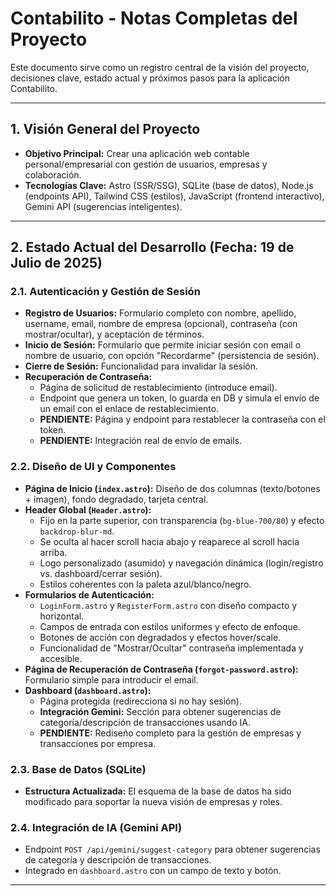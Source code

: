 # Contabilito - Notas Completas del Proyecto

Este documento sirve como un registro central de la visión del proyecto, decisiones clave, estado actual y próximos pasos para la aplicación Contabilito.

---

## 1. Visión General del Proyecto

* **Objetivo Principal:** Crear una aplicación web contable personal/empresarial con gestión de usuarios, empresas y colaboración.
* **Tecnologías Clave:** Astro (SSR/SSG), SQLite (base de datos), Node.js (endpoints API), Tailwind CSS (estilos), JavaScript (frontend interactivo), Gemini API (sugerencias inteligentes).
---

## 2. Estado Actual del Desarrollo (Fecha: 19 de Julio de 2025)

### **2.1. Autenticación y Gestión de Sesión**

* **Registro de Usuarios:** Formulario completo con nombre, apellido, username, email, nombre de empresa (opcional), contraseña (con mostrar/ocultar), y aceptación de términos.
* **Inicio de Sesión:** Formulario que permite iniciar sesión con email o nombre de usuario, con opción "Recordarme" (persistencia de sesión).
* **Cierre de Sesión:** Funcionalidad para invalidar la sesión.
* **Recuperación de Contraseña:**
    * Página de solicitud de restablecimiento (introduce email).
    * Endpoint que genera un token, lo guarda en DB y simula el envío de un email con el enlace de restablecimiento.
    * **PENDIENTE:** Página y endpoint para restablecer la contraseña con el token.
    * **PENDIENTE:** Integración real de envío de emails.

### **2.2. Diseño de UI y Componentes**

* **Página de Inicio (`index.astro`):** Diseño de dos columnas (texto/botones + imagen), fondo degradado, tarjeta central.
* **Header Global (`Header.astro`):**
    * Fijo en la parte superior, con transparencia (`bg-blue-700/80`) y efecto `backdrop-blur-md`.
    * Se oculta al hacer scroll hacia abajo y reaparece al scroll hacia arriba.
    * Logo personalizado (asumido) y navegación dinámica (login/registro vs. dashboard/cerrar sesión).
    * Estilos coherentes con la paleta azul/blanco/negro.
* **Formularios de Autenticación:**
    * `LoginForm.astro` y `RegisterForm.astro` con diseño compacto y horizontal.
    * Campos de entrada con estilos uniformes y efecto de enfoque.
    * Botones de acción con degradados y efectos hover/scale.
    * Funcionalidad de "Mostrar/Ocultar" contraseña implementada y accesible.
* **Página de Recuperación de Contraseña (`forgot-password.astro`):** Formulario simple para introducir el email.
* **Dashboard (`dashboard.astro`):**
    * Página protegida (redirecciona si no hay sesión).
    * **Integración Gemini:** Sección para obtener sugerencias de categoría/descripción de transacciones usando IA.
    * **PENDIENTE:** Rediseño completo para la gestión de empresas y transacciones por empresa.

### **2.3. Base de Datos (SQLite)**

* **Estructura Actualizada:** El esquema de la base de datos ha sido modificado para soportar la nueva visión de empresas y roles.

### **2.4. Integración de IA (Gemini API)**

* Endpoint `POST /api/gemini/suggest-category` para obtener sugerencias de categoría y descripción de transacciones.
* Integrado en `dashboard.astro` con un campo de texto y botón.
---
</script>
